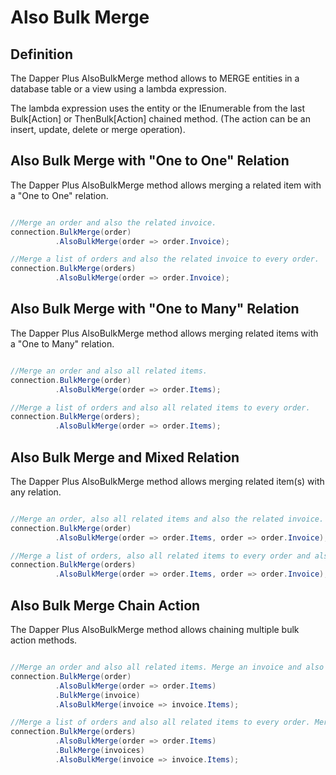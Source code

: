 # Also Bulk Merge

## Definition

The Dapper Plus AlsoBulkMerge method allows to MERGE entities in a database table or a view using a lambda expression.

The lambda expression uses the entity or the IEnumerable<TEntity> from the last Bulk[Action] or ThenBulk[Action] chained method. (The action can be an insert, update, delete or merge operation).

## Also Bulk Merge with "One to One" Relation

The Dapper Plus AlsoBulkMerge method allows merging a related item with a "One to One" relation.


```csharp

//Merge an order and also the related invoice.
connection.BulkMerge(order)
          .AlsoBulkMerge(order => order.Invoice);

//Merge a list of orders and also the related invoice to every order.
connection.BulkMerge(orders)
          .AlsoBulkMerge(order => order.Invoice);
```

## Also Bulk Merge with "One to Many" Relation

The Dapper Plus AlsoBulkMerge method allows merging related items with a "One to Many" relation.


```csharp

//Merge an order and also all related items.
connection.BulkMerge(order)
          .AlsoBulkMerge(order => order.Items);

//Merge a list of orders and also all related items to every order.
connection.BulkMerge(orders);
          .AlsoBulkMerge(order => order.Items);
```

## Also Bulk Merge and Mixed Relation

The Dapper Plus AlsoBulkMerge method allows merging related item(s) with any relation.


```csharp

//Merge an order, also all related items and also the related invoice.
connection.BulkMerge(order)
          .AlsoBulkMerge(order => order.Items, order => order.Invoice);

//Merge a list of orders, also all related items to every order and also the related invoice to every order.
connection.BulkMerge(orders)
          .AlsoBulkMerge(order => order.Items, order => order.Invoice);
```

## Also Bulk Merge Chain Action

The Dapper Plus AlsoBulkMerge method allows chaining multiple bulk action methods.


```csharp

//Merge an order and also all related items. Merge an invoice and also all related invoice items.
connection.BulkMerge(order)
          .AlsoBulkMerge(order => order.Items)
          .BulkMerge(invoice)
          .AlsoBulkMerge(invoice => invoice.Items);

//Merge a list of orders and also all related items to every order. Merge a list of invoices and also all related items to every invoice.
connection.BulkMerge(orders)
          .AlsoBulkMerge(order => order.Items)
          .BulkMerge(invoices)
          .AlsoBulkMerge(invoice => invoice.Items);

```
